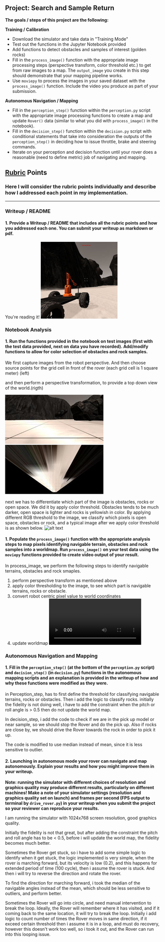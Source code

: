 ## Project: Search and Sample Return


**The goals / steps of this project are the following:**  

**Training / Calibration**  

* Download the simulator and take data in "Training Mode"
* Test out the functions in the Jupyter Notebook provided
* Add functions to detect obstacles and samples of interest (golden rocks)
* Fill in the `process_image()` function with the appropriate image processing steps (perspective transform, color threshold etc.) to get from raw images to a map.  The `output_image` you create in this step should demonstrate that your mapping pipeline works.
* Use `moviepy` to process the images in your saved dataset with the `process_image()` function.  Include the video you produce as part of your submission.

**Autonomous Navigation / Mapping**

* Fill in the `perception_step()` function within the `perception.py` script with the appropriate image processing functions to create a map and update `Rover()` data (similar to what you did with `process_image()` in the notebook). 
* Fill in the `decision_step()` function within the `decision.py` script with conditional statements that take into consideration the outputs of the `perception_step()` in deciding how to issue throttle, brake and steering commands. 
* Iterate on your perception and decision function until your rover does a reasonable (need to define metric) job of navigating and mapping.  

[//]: # (Image References)

[image1]: ./misc/rover_image.jpg
[image2]: ./calibration_images/example_grid1.jpg
[image3]: ./calibration_images/example_rock1.jpg 
[image4]: ./output/warped_example.jpg
[image5]: ./output/warped_threshold.jpg
[vid1]:   ./output/test_mapping.mp4 

## [Rubric](https://review.udacity.com/#!/rubrics/916/view) Points
### Here I will consider the rubric points individually and describe how I addressed each point in my implementation.  

---
### Writeup / README

#### 1. Provide a Writeup / README that includes all the rubric points and how you addressed each one.  You can submit your writeup as markdown or pdf.  

You're reading it!
![alt text][image1]

### Notebook Analysis
#### 1. Run the functions provided in the notebook on test images (first with the test data provided, next on data you have recorded). Add/modify functions to allow for color selection of obstacles and rock samples.

We first capture images from the robot perspective. And then choose source points for the grid cell in front of the rover (each grid cell is 1 square meter) (left)

and then perform a perspective transformation, to provide a top down view of the world.(rigth)

![alt text][image2] ![alt text][image4]

next we has to differentiate which part of the image is obstacles, rocks or open space. We did it by apply color threshold. Obstacles tends to be much darker, open space is lighter and rocks is yellowish in color. By applying different RGB threshold to the image, we classify which pixels is open space, obstacles or rock, and a typical image  after we apply color threshold is as shown below.
![alt text][image5]

#### 1. Populate the `process_image()` function with the appropriate analysis steps to map pixels identifying navigable terrain, obstacles and rock samples into a worldmap.  Run `process_image()` on your test data using the `moviepy` functions provided to create video output of your result. 

In process_image, we perform the following steps to identify navigable terrains, obstacles and rock smaples.
1. perform perspective transform as mentioned above
2. apply color thresholding to the image, to see which part is navigable terrains, rocks or obstacle. 
3. convert robot centric pixel value to world coordinates
4. update worldmap
![alt text][vid1]

### Autonomous Navigation and Mapping

#### 1. Fill in the `perception_step()` (at the bottom of the `perception.py` script) and `decision_step()` (in `decision.py`) functions in the autonomous mapping scripts and an explanation is provided in the writeup of how and why these functions were modified as they were.

in Perception_step, has to first define the threshold for classifying navigable terrains, rocks or obstacles. Then i add the logic to classify rocks. initially the fidelity is not doing well, i have to add the constraint when the pitch or roll angle is > 0.5 then do not update the world map.

In decision_step, i add the code to check if we are in the pick up model or near sample, so we should stop the Rover and do the pick up. Also if rocks are close by, we should drive the Rover towards the rock in order to pick it up.

The code is modified to use median instead of mean, since it is less sensitive to outlier.

#### 2. Launching in autonomous mode your rover can navigate and map autonomously.  Explain your results and how you might improve them in your writeup.  

**Note: running the simulator with different choices of resolution and graphics quality may produce different results, particularly on different machines!  Make a note of your simulator settings (resolution and graphics quality set on launch) and frames per second (FPS output to terminal by `drive_rover.py`) in your writeup when you submit the project so your reviewer can reproduce your results.**

I am running the simulator with 1024x768 screen resolution, good graphics quality.

Initially the fidelity is not that great, but after adding the constraint the pitch and roll angle has to be < 0.5, before i will update the world map, the fidelity becomes much better. 

Sometimes the Rover get stuck, so i have to add some simple logic to identify when it get stuck, the logic implemented is very simple, when the rover is marching forward, but its velocity is low (0.2), and this happens for extended period of time (100 cycle), then i assume the rover is stuck. And then i will try to reverse the direction and rotate the rover.

To find the direction for marching forward, i took the median of the navigable angles instead of the mean, which should be less sensitive to outliers, and perform better.

Sometimes the Rover will go into circle, and need manual intervention to break the loop. Ideally, the Rover will remember where it has visited, and if it coming back to the same location, it will try to break the loop. Initially i add logic to count number of times the Rover moves in same direction, if it exceed certain threshold then i assume it is in a loop, and must do recovery, however this doesn't work too well, so i took it out, and the Rover can run into this looping issue.




